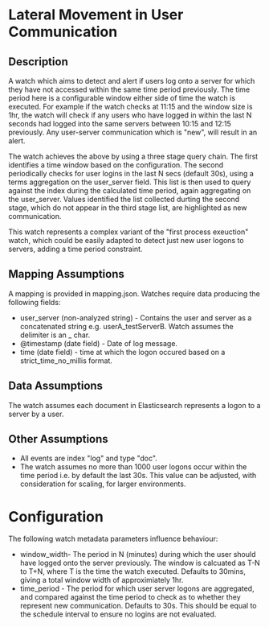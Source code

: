 # Lateral Movement in User Communication

## Description

A watch which aims to detect and alert if users log onto a server for which they have not accessed within the same time period previously.  The time period here is a configurable window either side of time the watch is executed. For example if the watch checks at 11:15 and the window size is 1hr, the watch will check if any users who have logged in within the last N seconds had logged into the same servers between 10:15 and 12:15 previously.  Any user-server communication which is "new", will result in an alert.

The watch achieves the above by using a three stage query chain. The first identifies a time window based on the configuration. The second periodically checks for user logins in the last N secs (default 30s), using a terms aggregation on the user_server field.  This list is then used to query against the index during the calculated time period, again aggregating on the user_server.  Values identified the list collected durting the second stage, which do not appear in the third stage list, are highlighted as new communication.

This watch represents a complex variant of the "first process exeuction" watch, which could be easily adapted to detect just new user logons to servers, adding a time period constraint.

## Mapping Assumptions

A mapping is provided in mapping.json.  Watches require data producing the following fields:

* user_server (non-analyzed string) - Contains the user and server as a concatenated string e.g. userA_testServerB.  Watch assumes the delimiter is an _ char.
* @timestamp (date field) - Date of log message.
* time (date field) - time at which the logon occured based on a strict_time_no_millis format.

## Data Assumptions

The watch assumes each document in Elasticsearch represents a logon to a server by a user.

## Other Assumptions

* All events are index "log" and type "doc".
* The watch assumes no more than 1000 user logons occur within the time period i.e. by default the last 30s.  This value can be adjusted, with consideration for scaling, for larger environments.

# Configuration

The following watch metadata parameters influence behaviour:

* window_width- The period in N (minutes) during which the user should have logged onto the server previously.  The window is calcuated as T-N to T+N, where T is the time the watch executed. Defaults to 30mins, giving a total window width of approximiately 1hr.
* time_period - The period for which user server logons are aggregated, and compared against the time period to check as to whether they represent new communication. Defaults to 30s.  This should be equal to the schedule interval to ensure no logins are not evaluated.